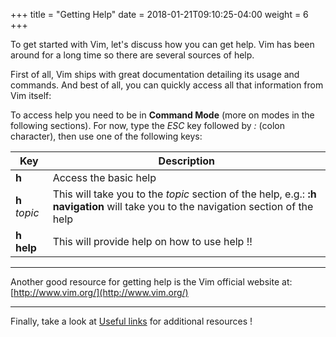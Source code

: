 +++
title = "Getting Help"
date =  2018-01-21T09:10:25-04:00
weight = 6
+++

To get started with Vim, let's discuss how you can get help. Vim has been around for a long time so there are several sources of help.

First of all, Vim ships with great documentation detailing its usage and commands. And best of all, you can quickly access all that information from Vim itself:

To access help you need to be in **Command Mode** (more on modes in the following sections). For now, type the *ESC* key followed by *:* (colon character), then use one of the following keys:

| Key          | Description   																											|
|--------------|--------------------------------------------------------------------|
| **h** | Access the basic help |
| **h** *topic* | This will take you to the *topic* section of the help, e.g.: **:h navigation** will take you to the navigation section of the help |
| **h help** | This will provide help on how to use help !! |

------------

Another good resource for getting help is the Vim official website at: [http://www.vim.org/](http://www.vim.org/)

------------

Finally, take a look at [Useful links](/links) for additional resources !
